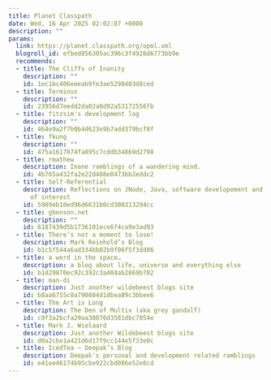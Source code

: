 ```yaml
---
title: Planet Classpath
date: Wed, 16 Apr 2025 02:02:07 +0000
description: ""
params:
  link: https://planet.classpath.org/opml.xml
  blogroll_id: efbed856305ac396c3f4926d6773bb9e
  recommends:
  - title: The Cliffs of Inanity
    description: ""
    id: 1ec1bc406eeeab9fe3ae5290403d8ced
  - title: Terminus
    description: ""
    id: 23956d7eedd2da02a0d92a53172556fb
  - title: fitzsim's development log
    description: ""
    id: 464e9a2f7b0b4d623e9b7add379bcf8f
  - title: fkung
    description: ""
    id: 475a1617874fa895c7cddb34869d2798
  - title: rmathew
    description: Inane ramblings of a wandering mind.
    id: 4b765a432fa2e22d408e0473bb2eddc2
  - title: Self-Referential
    description: Reflections on JNode, Java, software developement and other things
      of interest
    id: 5909eb10ed96d6631b0cd300313294cc
  - title: gbenson.net
    description: ""
    id: 6187439d5b1736101ece6f4ca9e3ad93
  - title: There’s not a moment to lose!
    description: Mark Reinhold’s Blog
    id: b1c5f544a6ad334bb02b9f06f5f3dd86
  - title: a word in the space…
    description: a blog about life, universe and everything else
    id: b1d29870ec92c392c3a404ab2869b782
  - title: man-di
    description: Just another wildebeest blogs site
    id: b8aa6755c0a790884d1dbea89c3bbee6
  - title: The Art is Long
    description: The Den of Multix (aka grey gandalf)
    id: c9f3a2bcfa29aa38076d3581dbc7054e
  - title: Mark J. Wielaard
    description: Just another Wildebeest blogs site
    id: d0a2cbe1a421d6d17f9cc144e5f33e0c
  - title: IcedTea – Deepak’s Blog
    description: Deepak's personal and development related ramblings
    id: e41ee46174b95cbe922cbd086e52e6cd
---
```

